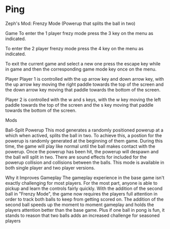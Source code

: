# Ping

Zeph's Mod: Frenzy Mode (Powerup that splits the ball in two)

Game
To enter the 1 player frezy mode press the 3 key on the menu as indicated.

To enter the 2 player frenzy mode press the 4 key on the menu as indicated.

To exit the current game and select a new one press the escape key while in game and then the corresponding game mode key once on the menu.

Player
Player 1 is controlled with the up arrow key and down arrow key, with the up arrow key moving the right paddle towards the top of the screen and the down arrow key moving that paddle towards the bottom of the screen.

Player 2 is controlled with the w and s keys, with the w key moving the left paddle towards the top of the screen and the s key moving that paddle towards the bottom of the screen.

Mods

Ball-Split Powerup
This mod generates a randomly positioned powerup at a which when actived, splits the ball in two. To achieve this, a postion for the powerup is randomly generated at the beginning of them game. During this time, the game will play like normal until the ball makes contact with the powerup. Once the powerup has been hit, the powerup will despawn and the ball will split in two. There are sound effects for included for the powerup collision and collisions between the balls. This mode is available in both single player and two player versions.

Why it Improves Gameplay 
The gameplay experience in the base game isn't exactly challenging for most players. For the most part, anyone is able to pickup and learn the controls fairly quickly. With the addition of the second ball in "Frenzy Mode", the game now requires the players full attention in order to track both balls to keep from getting scored on. The addition of the second ball speeds up the moment to moment gameplay and holds the players attention better than the base game. Plus if one ball in pong is fun, it stands to reason that two balls adds an increased challenge for seasoned players
